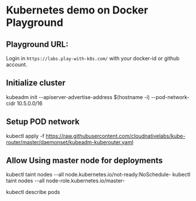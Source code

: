 # Kubernetes demo on Docker Playground

## Playground URL:
Login in `https://labs.play-with-k8s.com/` with your docker-id or github account.

## Initialize cluster
kubeadm init --apiserver-advertise-address $(hostname -i) --pod-network-cidr 10.5.0.0/16 

## Setup POD network
kubectl apply -f https://raw.githubusercontent.com/cloudnativelabs/kube-router/master/daemonset/kubeadm-kuberouter.yaml


## Allow Using master node for deployments
kubectl taint nodes --all node.kubernetes.io/not-ready:NoSchedule-
kubectl taint nodes --all node-role.kubernetes.io/master-

kubectl describe pods
